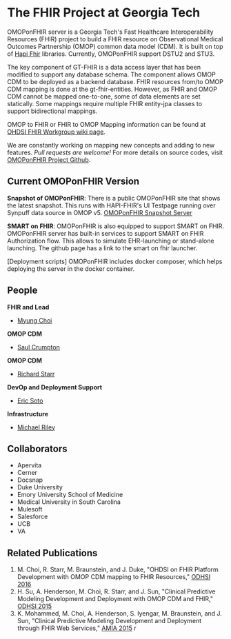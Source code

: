 # The FHIR Project at Georgia Tech

OMOPonFHIR server is a Georgia Tech's Fast Healthcare Interoperability Resources (FHIR) project to build a FHIR resource on Observational Medical Outcomes Partnership (OMOP) common data model (CDM). It is built on top of <a href="http://hapifhir.io">Hapi Fhir</a> libraries. Currently, OMOPonFHIR support DSTU2 and STU3.

The key component of GT-FHIR is a data access layer that has been modified to support any database schema. The component allows OMOP CDM to be deployed as a backend database. FHIR resources from/to OMOP CDM mapping is done at the gt-fhir-entities. However, as FHIR and OMOP CDM cannot be mapped one-to-one, some of data elements are set statically. Some mappings require multiple FHIR entity-jpa classes to support bidirectional mappings. 

OMOP to FHIR or FHIR to OMOP Mapping information can be found at [OHDSI FHIR Workgroup wiki page](https://www.ohdsi.org/web/wiki/doku.php?id=projects:workgroups:mappings_between_ohdsi_cdm_and_fhir).

We are constantly working on mapping new concepts and adding to new features. *Pull requests are welcome!* For more details on source codes, visit [OMOPonFHIR Project Github](https://github.com/omoponfhir/omoponfhir-main/).

## Current OMOPonFHIR Version
**Snapshot of OMOPonFHIR**: There is a public OMOPonFHIR site that shows the latest snapshot. This runs with HAPI-FHIR's UI Testpage running over Synpuff data source in OMOP v5. [OMOPonFHIR Snapshot Server](https://apps.hdap.gatech.edu/gt-fhir-smart/) 

**SMART on FHIR**: OMOPonFHIR is also equipped to support SMART on FHIR. OMOPonFHIR server has built-in services to support SMART on FHIR Authorization flow. This allows to simulate EHR-launching or stand-alone launching. The github page has a link to the smart on fhir launcher.

[Deployment scripts] OMOPonFHIR includes docker composer, which helps deploying the server in the docker container.

## People
**FHIR and Lead** 
 * [Myung Choi](https://github.com/myungchoi)

**OMOP CDM**
 * [Saul Crumpton](https://github.com/BSCrumpton)
 
**OMOP CDM**
 * [Richard Starr](https://github.com/orgs/gt-health/people/rstarr7)

**DevOp and Deployment Support**
 * [Eric Soto](https://github.com/soto14)
 
**Infrastructure**
 * [Michael Riley](https://github.com/MikeRileyGTRI)
 
## Collaborators
 * Apervita
 * Cerner
 * Docsnap
 * Duke University
 * Emory University School of Medicine
 * Medical University in South Carolina
 * Mulesoft
 * Salesforce
 * UCB
 * VA 
 
## Related Publications
 1. M. Choi, R. Starr, M. Braunstein, and J. Duke, "OHDSI on FHIR Platform Development with OMOP CDM mapping to FHIR Resources," [ODHSI 2016](http://www.ohdsi.org/web/wiki/lib/exe/fetch.php?media=resources:ohdsionfhir_gatech.pdf)
 2. H. Su, A. Henderson, M. Choi, R. Starr, and J. Sun, "Clinical Predictive Modeling Development and Deployment with OMOP CDM and FHIR," [ODHSI 2015](http://www.ohdsi.org/web/wiki/lib/exe/fetch.php?media=resources:gt_ohdsi-abs-final.pdf)
 3. K. Mohammed, M. Choi, A. Henderson, S. Iyengar, M. Braunstein, and J. Sun, "Clinical Predictive Modeling Development and Deployment through FHIR Web Services," [AMIA 2015](https://knowledge.amia.org/59310-amia-1.2741865/t004-1.2745466/f004-1.2745467/2248709-1.2745684/2248709-1.2745685?qr=1)
r
